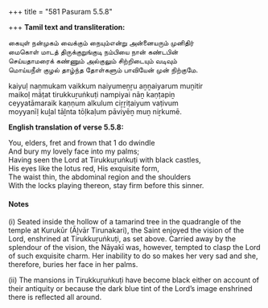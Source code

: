 +++
title = "581 Pasuram 5.5.8"

+++
**Tamil text and transliteration:**

கையுள் நன்முகம் வைக்கும் நையும்என்று அன்னையரும் முனிதிர்  
மைகொள் மாடத் திருக்குறுங்குடி நம்பியை நான் கண்டபின்  
செய்யதாமரைக் கண்ணும் அல்குலும் சிற்றிடையும் வடிவும்  
மொய்யநீள் குழல் தாழ்ந்த தோள்களும் பாவியேன் முன் நிற்குமே.

kaiyuḷ naṉmukam vaikkum naiyumeṉṟu aṉṉaiyarum muṉitir  
maikoḷ māṭat tirukkuṟuṅkuṭi nampiyai nāṉ kaṇṭapiṉ  
ceyyatāmaraik kaṇṇum alkulum ciṟṟiṭaiyum vaṭivum  
moyyanīḷ kuḻal tāḻnta tōḷkaḷum pāviyēṉ muṉ niṟkumē.

**English translation of verse 5.5.8:**

You, elders, fret and frown that 1 do dwindle  
And bury my lovely face into my palms;  
Having seen the Lord at Tirukkuṟuṅkuṭi with black castles,  
His eyes like the lotus red, His exquisite form,  
The waist thin, the abdominal region and the shoulders  
With the locks playing thereon, stay firm before this sinner.

#### Notes

\(i\) Seated inside the hollow of a tamarind tree in the quadrangle of the temple at Kurukūr (Āḻvār Tirunakari), the Saint enjoyed the vision of the Lord, enshrined at Tirukkuṟuṅkuṭi, as set above. Carried away by the splendour of the vision, the Nāyakī was, however, tempted to clasp the Lord of such exquisite charm. Her inability to do so makes her very sad and she, therefore, buries her face in her palms.

\(ii\) The mansions in Tirukkuṟuṅkuṭi have become black either on account of their antiquity or because the dark blue tint of the Lord’s image enshrined there is reflected all around.


